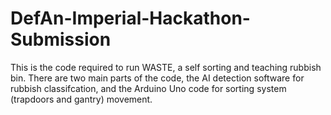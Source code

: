 # DefAn-Imperial-Hackathon-Submission
This is the code required to run WASTE, a self sorting and teaching rubbish bin. There are two main parts of the code, the AI detection software for rubbish classifcation, and the Arduino Uno code for sorting system (trapdoors and gantry) movement. 
